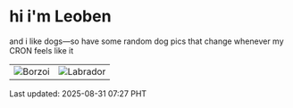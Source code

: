 # hi i'm Leoben

and i like dogs—so have some random dog pics that change whenever my CRON feels like it

|  |  |
|--------|----------|
| ![Borzoi](https://random-dog-vercel.vercel.app/api/random-borzoi?v=1756596443) | ![Labrador](https://random-dog-vercel.vercel.app/api/random-labrador?v=1756596443) |

Last updated: 2025-08-31 07:27 PHT
